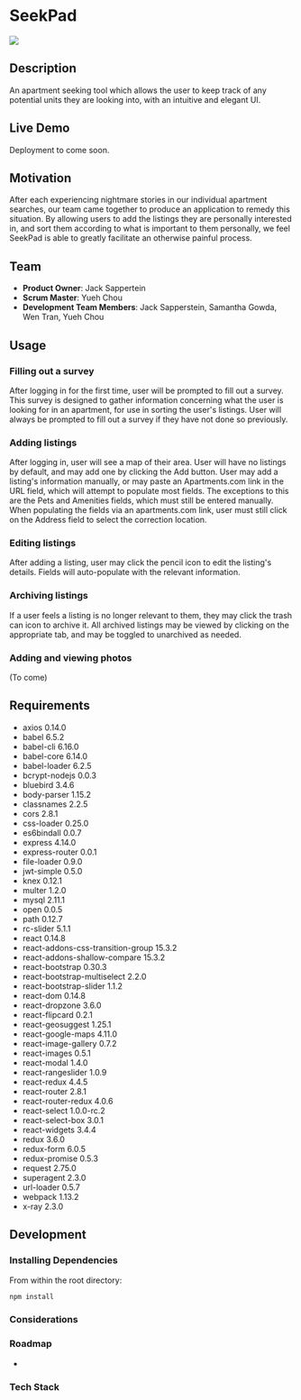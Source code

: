 # SeekPad
<img src="https://travis-ci.org/mountainMeteors/mountainMeteors.svg?branch=dev"/>

## Description
An apartment seeking tool which allows the user to keep track of any potential units they are looking into, with an intuitive and elegant UI.

## Live Demo
Deployment to come soon.

## Motivation
After each experiencing nightmare stories in our individual apartment searches, our team came together to produce an application to remedy this situation. By allowing users to add the listings they are personally interested in, and sort them according to what is important to them personally, we feel SeekPad is able to greatly facilitate an otherwise painful process.

## Team

  - __Product Owner__: Jack Sappertein
  - __Scrum Master__: Yueh Chou
  - __Development Team Members__: Jack Sapperstein, Samantha Gowda, Wen Tran, Yueh Chou

## Usage
### Filling out a survey
After logging in for the first time, user will be prompted to fill out a survey. This survey is designed to gather information concerning what the user is looking for in an apartment, for use in sorting the user's listings.
User will always be prompted to fill out a survey if they have not done so previously.
### Adding listings
After logging in, user will see a map of their area. User will have no listings by default, and may add one by clicking the Add button. User may add a listing's information manually, or may paste an Apartments.com link in the URL field, which will attempt to populate most fields. The exceptions to this are the Pets and Amenities fields, which must still be entered manually.
When populating the fields via an apartments.com link, user must still click on the Address field to select the correction location.
### Editing listings
After adding a listing, user may click the pencil icon to edit the listing's details. Fields will auto-populate with the relevant information.
### Archiving listings
If a user feels a listing is no longer relevant to them, they may click the trash can icon to archive it. All archived listings may be viewed by clicking on the appropriate tab, and may be toggled to unarchived as needed.
### Adding and viewing photos
(To come)

## Requirements
- axios 0.14.0
- babel 6.5.2
- babel-cli 6.16.0
- babel-core 6.14.0
- babel-loader 6.2.5
- bcrypt-nodejs 0.0.3
- bluebird 3.4.6
- body-parser 1.15.2
- classnames 2.2.5
- cors 2.8.1
- css-loader 0.25.0
- es6bindall 0.0.7
- express 4.14.0
- express-router 0.0.1
- file-loader 0.9.0
- jwt-simple 0.5.0
- knex 0.12.1
- multer 1.2.0
- mysql 2.11.1
- open 0.0.5
- path 0.12.7
- rc-slider 5.1.1
- react 0.14.8
- react-addons-css-transition-group 15.3.2
- react-addons-shallow-compare 15.3.2
- react-bootstrap 0.30.3
- react-bootstrap-multiselect 2.2.0
- react-bootstrap-slider 1.1.2
- react-dom 0.14.8
- react-dropzone 3.6.0
- react-flipcard 0.2.1
- react-geosuggest 1.25.1
- react-google-maps 4.11.0
- react-image-gallery 0.7.2
- react-images 0.5.1
- react-modal 1.4.0
- react-rangeslider 1.0.9
- react-redux 4.4.5
- react-router 2.8.1
- react-router-redux 4.0.6
- react-select 1.0.0-rc.2
- react-select-box 3.0.1
- react-widgets 3.4.4
- redux 3.6.0
- redux-form 6.0.5
- redux-promise 0.5.3
- request 2.75.0
- superagent 2.3.0
- url-loader 0.5.7
- webpack 1.13.2
- x-ray 2.3.0

## Development

### Installing Dependencies

From within the root directory:

```sh
npm install
```

### Considerations
<!-- - Modals are currently implemented in totally different ways. Compare what happens when you click "Add Job" button in listing to when you click the Edit button for a job. Edit button needs to be done as it is because it needs to call $uibModal.open, so that it can have access to the "resolve" key.
- There are 3 unique spots in the app which independently reference the different possible statuses a user can set:
  - progressionArr, in listing.js. This is used as an array so we can easily increment progression by 1, and so that we can utilize ng-options.
  - progressionObj, in listing.js. This is used as an obj so we can easily find the values associated with a given status name with minimal time complexity.
  - orders, in router.js. This is used to add a numerical "order" based on status, so that jobs can be sorted by status. -->

### Roadmap

-

<!-- - Fix login issues. We have two implementations with independent problem sets:
    a) Current implementation uses passport. User is able to sign up/log in, then is redirected to profile. Not currently set up with angular to redirect to job listings (listing button is hard coded to our listing page). Logout button working correctly from profile page, but not listing view.
    b) Commented implementation uses FB authentication (client side: auth.js/html); Problems connecting USER DB to JOB DB using FB ID && logout works from login page only -- update? Must use old code for server.js, router.js, & DBS that is commented out
- Bugs
  - Using edit modal currently live-updates the page. Should not update page until submit button is pressed.
  - Modal close transitions are inconsistent. Add job fades out, but edit/delete instantly disappear. Add job currently is implemented in a different way, so maybe implement it as edit is.
- Add a search filter that will help to narrow down the work search. (This may already be in place)
- Synergy with LinkedIn. Embedded feed with suggested jobs, icon directly on linkedin which adds it to your listing, etc.
- Instead of deleting jobs, send them to an "archive" so that you can retrieve them later if needed. Especially because you may not want to include accepted/declined jobs.
- An attachment feature that allows user to link to their local cover letters, resume, etc.
- Addl fields. Contact info, salary, etc. Doesn't necessarily have to be shown outside of EDIT modal
- Expand user profile. Perhaps request more info on signup.
- Coding Cleanup
Progress Bar - Current implementation is extremely WET and uses some static variables. Totally functional but if you change how it works, errors are likely.
Combine the add and edit modal into one modal.
- If you can, make it prettier lol -->

### Tech Stack
